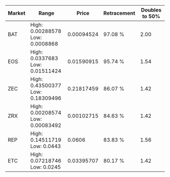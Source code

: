 | Market | Range | Price| Retracement | Doubles to 50% |
| --- | --- | --- | --- | --- |
| BAT | High: 0.00288578<br />Low: 0.0008868 | 0.00094524 | 97.08 % | 2.00 |
| EOS | High: 0.0337683<br />Low: 0.01511424 | 0.01590915 | 95.74 % | 1.54 |
| ZEC | High: 0.43500377<br />Low: 0.18309496 | 0.21817459 | 86.07 % | 1.42 |
| ZRX | High: 0.00208574<br />Low: 0.00083492 | 0.00102715 | 84.63 % | 1.42 |
| REP | High: 0.14511719<br />Low: 0.0443 | 0.0606 | 83.83 % | 1.56 |
| ETC | High: 0.07218746<br />Low: 0.0245 | 0.03395707 | 80.17 % | 1.42 |
